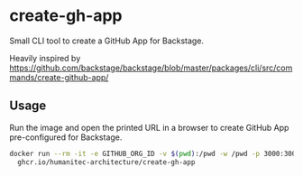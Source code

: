# create-gh-app

Small CLI tool to create a GitHub App for Backstage.

Heavily inspired by <https://github.com/backstage/backstage/blob/master/packages/cli/src/commands/create-github-app/>

## Usage

Run the image and open the printed URL in a browser to create GitHub App pre-configured for Backstage.

```bash
docker run --rm -it -e GITHUB_ORG_ID -v $(pwd):/pwd -w /pwd -p 3000:3000 \
  ghcr.io/humanitec-architecture/create-gh-app
```
